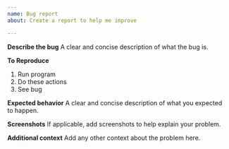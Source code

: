 ```yaml
---
name: Bug report
about: Create a report to help me improve

---
```


**Describe the bug**
A clear and concise description of what the bug is.

**To Reproduce**
1. Run program
2. Do these actions
3. See bug

**Expected behavior**
A clear and concise description of what you expected to happen.

**Screenshots**
If applicable, add screenshots to help explain your problem.

**Additional context**
Add any other context about the problem here.
